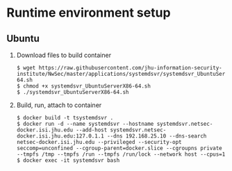 # Runtime environment setup
## Ubuntu
1. Download files to build container
    ```
    $ wget https://raw.githubusercontent.com/jhu-information-security-institute/NwSec/master/applications/systemdsvr/systemdsvr_UbuntuServerX86-64.sh
    $ chmod +x systemdsvr_UbuntuServerX86-64.sh
    $ ./systemdsvr_UbuntuServerX86-64.sh
    ```
1. Build, run, attach to container
    ```
    $ docker build -t tsystemdsvr .
    $ docker run -d --name systemdsvr --hostname systemdsvr.netsec-docker.isi.jhu.edu --add-host systemdsvr.netsec-docker.isi.jhu.edu:127.0.1.1 --dns 192.168.25.10 --dns-search netsec-docker.isi.jhu.edu --privileged --security-opt seccomp=unconfined --cgroup-parent=docker.slice --cgroupns private --tmpfs /tmp --tmpfs /run --tmpfs /run/lock --network host --cpus=1
    $ docker exec -it systemdsvr bash 
    ```
